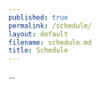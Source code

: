 ```yaml
---
published: true
permalink: /schedule/
layout: default
filename: schedule.md
title: Schedule
---
```




...
